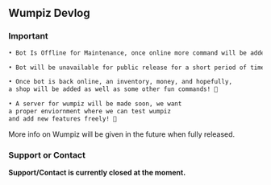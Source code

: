 ## Wumpiz Devlog


### Important

```markdown
• Bot Is Offline for Maintenance, once online more command will be added ❌

• Bot will be unavailable for public release for a short period of time. 🥽

• Once bot is back online, an inventory, money, and hopefully, 
a shop will be added as well as some other fun commands! 🎉

• A server for wumpiz will be made soon, we want
a proper enviornment where we can test wumpiz 
and add new features freely! 🏢
```

More info on Wumpiz will be given in the future when fully released.


### Support or Contact

**Support/Contact is currently closed at the moment.**
